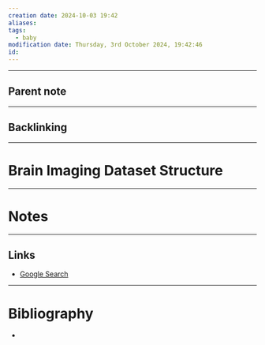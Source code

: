 ```yaml
---
creation date: 2024-10-03 19:42
aliases: 
tags:
  - baby
modification date: Thursday, 3rd October 2024, 19:42:46
id:
---
```

---

## Parent note
---
## Backlinking


---
# Brain Imaging Dataset Structure


---
# Notes


---
## Links
- [Google Search](https://www.google.com/search?q=Brain+Imaging+Dataset+Structure)

---
# Bibliography
+ 